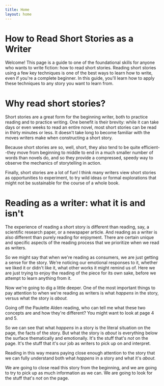 ```yaml
---
title: Home
layout: home
---
```


# How to Read Short Stories as a Writer

Welcome! This page is a guide to one of the foundational skills for anyone who wants to write fiction: how to read short stories. Reading short stories using a few key techniques is one of the best ways to learn how to write, even if you're a complete beginner. In this guide, you'll learn how to apply these techniques to any story you want to learn from.

# Why read short stories?

Short stories are a great form for the beginning writer, both to practice reading and to practice writing. One benefit is their brevity: while it can take days or even weeks to read an entire novel, most short stories can be read in thirty minutes or less. It doesn't take long to become familiar with the moves writers make when constructing a short story. 

Because short stories are so, well, short, they also tend to be quite efficient--they move from beginning to middle to end in a much smaller number of words than novels do, and so they provide a compressed, speedy way to observe the mechanics of storytelling in action. 

Finally, short stories are a lot of fun! I think many writers view short stories as opportunities to experiment, to try wild ideas or formal explorations that might not be sustainable for the course of a whole book.

# Reading as a writer: what it is and isn't

The experience of reading a short story is different than reading, say, a scientific research paper, or a newspaper article. And reading as a writer is also different than purely reading for enjoyment. There are certain unique and specific aspects of the reading process that we prioritize when we read as writers.

So we might say that when we're reading as consumers, we are just getting a sense for the story. We're noticing our emotional responses to it, whether we liked it or didn't like it, what other works it might remind us of. Here we are just trying to enjoy the reading of the piece for its own sake, before we attempt to learn anything from it.

Now we're going to dig a little deeper. One of the most important things to pay attention to when we're reading as writers is what *happens* in the story, versus what the story is *about.*

Going off the Paulette Alden reading, who can tell me what these two concepts are and how they're different? You might want to look at page 4 and 5.

So we can see that what *happens* in a story is the literal situation on the page, the facts of the story. But what the story is *about* is everything below the surface thematically and emotionally. It's the stuff that's *not* on the page. It's the stuff that it's our job as writers to pick up on and interpret.

Reading in this way means paying close enough attention to the story that we can fully understand both what *happens* in a story and what it's *about.*

We are going to close read this story from the beginning, and we are going to try to pick up as much information as we can. We are going to look for the stuff that's *not* on the page.
